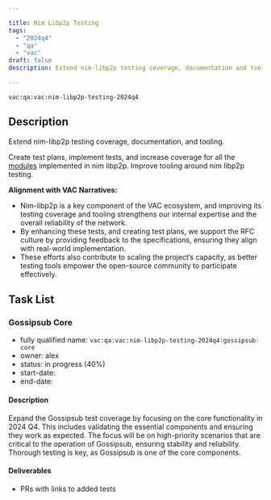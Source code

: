 ```yaml
---

title: Nim Libp2p Testing
tags:
  - "2024q4"
  - "qa"
  - "vac"  
draft: false  
description: Extend nim-libp2p testing coverage, documentation and tooling. 

---
```


`vac:qa:vac:nim-libp2p-testing-2024q4`

## Description
Extend nim-libp2p testing coverage, documentation, and tooling.

Create test plans, implement tests, and increase coverage for all the
[modules](https://github.com/vacp2p/nim-libp2p?tab=readme-ov-file#modules)
implemented in nim libp2p.
Improve tooling around nim libp2p testing.

**Alignment with VAC Narratives:**
- Nim-libp2p is a key component of the VAC ecosystem,
  and improving its testing coverage and tooling strengthens our internal expertise
  and the overall reliability of the network.
- By enhancing these tests, and creating test plans,
  we support the RFC culture by providing feedback to the specifications,
  ensuring they align with real-world implementation.
- These efforts also contribute to scaling the project’s capacity,
  as better testing tools empower the open-source community to participate effectively.

## Task List

### Gossipsub Core

* fully qualified name: `vac:qa:vac:nim-libp2p-testing-2024q4:gossipsub-core`
* owner: alex
* status: in progress (40%)
* start-date: 
* end-date: 

#### Description
Expand the Gossipsub test coverage by focusing on the core functionality in 2024 Q4.
This includes validating the essential components and ensuring they work as expected.
The focus will be on high-priority scenarios that are critical to the operation of Gossipsub,
ensuring stability and reliability.
Thorough testing is key, as Gossipsub is one of the core components.

#### Deliverables
* PRs with links to added tests

